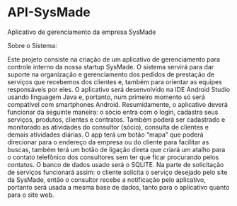 # API-SysMade
Aplicativo de gerenciamento da empresa SysMade

Sobre o Sistema: 

  Este projeto consiste na criação de um aplicativo de gerenciamento para controle interno da nossa startup SysMade. 
O sistema servirá para dar suporte na organização e gerenciamento dos pedidos de prestação de serviços que recebemos
dos clientes e, também para orientar as equipes responsáveis por eles. O aplicativo será desenvolvido na IDE Android
Studio usando linguagem Java e, portanto, num primeiro momento só será compatível com smartphones Android.
   Resumidamente, o aplicativo deverá funcionar da seguinte maneira: o sócio entra com o login, cadastra seus serviços,
produtos, clientes e contratos. Também poderá ser cadastrado e monitorado as atividades do consultor (sócio), consulta
de clientes e demais atividades diárias. O app terá um botão “mapa” que poderá direcionar para o endereço da empresa
ou do cliente para facilitar as buscas, também terá um botão de ligação direta que criará um atalho para o contato
telefônico dos consultores sem ter que ficar procurando pelos contatos. O banco de dados usado será o SQLITE.
   Na parte de solicitação de serviços funcionará assim: o cliente solicita o serviço desejado pelo site da SysMade,
então o consultor recebe a notificação pelo aplicativo, portanto será usada a mesma base de dados, tanto para
o aplicativo quanto para o site web.

